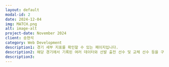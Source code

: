 ```yaml
---
layout: default
modal-id: 2
date: 2024-12-04
img: MATCH.png
alt: image-alt
project-date: November 2024
client: 송현석
category: Web Development
description1: 경기 세부 지표를 확인할 수 있는 페이지입니다. 
description2: 해당 경기에서 기록된 여러 데이터와 선발 출전 선수 및 교체 선수 등을 구현하였습니다.
description3:
---
```

